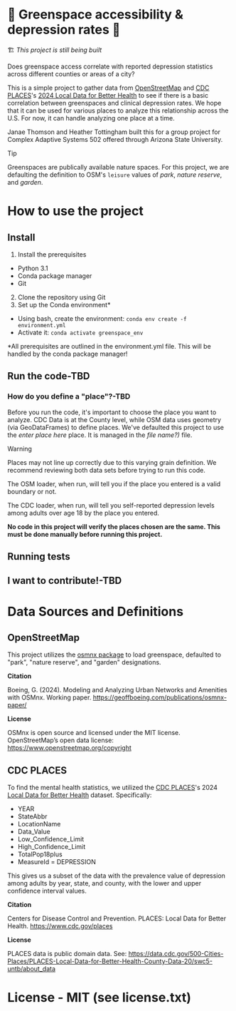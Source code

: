 # :construction: Greenspace accessibility & depression rates :construction:
🏗️ _This project is still being built_

Does greenspace access correlate with reported depression statistics across different counties or areas of a city?

This is a simple project to gather data from [OpenStreetMap](https://www.openstreetmap.org/#map=5/38.01/-95.84) and [CDC PLACES](https://www.cdc.gov/places/index.html)'s [2024 Local Data for Better Health](https://data.cdc.gov/500-Cities-Places/PLACES-Local-Data-for-Better-Health-County-Data-20/swc5-untb/about_data) to see if there is a basic correlation between greenspaces and clinical depression rates. We hope that it can be used for various places to analyze this relationship across the U.S. For now, it can handle analyzing one place at a time.

Janae Thomson and Heather Tottingham built this for a group project for Complex Adaptive Systems 502 offered through Arizona State University.

> [!TIP]
> Greenspaces are publically available nature spaces. For this project, we are defaulting the definition to OSM's `leisure` values of *park*, *nature reserve*, and *garden*. 

# How to use the project
## Install
1. Install the prerequisites
  - Python 3.1
  - Conda package manager
  - Git
2. Clone the repository using Git
3. Set up the Conda environment*
  - Using bash, create the environment: `conda env create -f environment.yml`
  - Activate it: `conda activate greenspace_env`

*All prerequisites are outlined in the environment.yml file. This will be handled by the conda package manager! 

## Run the code-TBD

### How do you define a "place"?-TBD

Before you run the code, it's important to choose the place you want to analyze. CDC Data is at the County level, while OSM data uses geometry (via GeoDataFrames) to define places. We've defaulted this project to use the _enter place here_ place. It is managed in the _file name?)_ file. 

> [!WARNING]
> Places may not line up correctly due to this varying grain definition. We recommend reviewing both data sets before trying to run this code.
> 
> The OSM loader, when run, will tell you if the place you entered is a valid boundary or not.
> 
> The CDC loader, when run, will tell you self-reported depression levels among adults over age 18 by the place you entered.
> 
> **No code in this project will verify the places chosen are the same. This must be done manually before running this project.**


## Running tests

## I want to contribute!-TBD

# Data Sources and Definitions
## OpenStreetMap
This project utilizes the [osmnx package](https://osmnx.readthedocs.io/en/stable/) to load greenspace, defaulted to "park", "nature reserve", and "garden" designations.

**Citation**

Boeing, G. (2024). Modeling and Analyzing Urban Networks and Amenities with OSMnx. Working paper. https://geoffboeing.com/publications/osmnx-paper/

**License**

OSMnx is open source and licensed under the MIT license. OpenStreetMap’s open data license: https://www.openstreetmap.org/copyright

## CDC PLACES
To find the mental health statistics, we utilized the [CDC PLACES](https://www.cdc.gov/places/index.html)'s 2024 [Local Data for Better Health](https://data.cdc.gov/500-Cities-Places/PLACES-Local-Data-for-Better-Health-County-Data-20/swc5-untb/about_data) dataset. Specifically:
- YEAR
- StateAbbr
- LocationName
- Data_Value
- Low_Confidence_Limit
- High_Confidence_Limit
- TotalPop18plus
- MeasureId = DEPRESSION

This gives us a subset of the data with the prevalence value of depression among adults by year, state, and county, with the lower and upper confidence interval values.

**Citation**

Centers for Disease Control and Prevention. PLACES: Local Data for Better Health. https://www.cdc.gov/places

**License**

PLACES data is public domain data. See: https://data.cdc.gov/500-Cities-Places/PLACES-Local-Data-for-Better-Health-County-Data-20/swc5-untb/about_data

# License - MIT (see license.txt)

